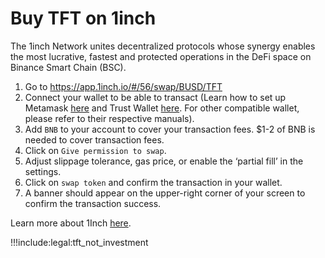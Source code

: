 # Buy TFT on 1inch

The 1inch Network unites decentralized protocols whose synergy enables the most lucrative, fastest and protected operations in the DeFi space on Binance Smart Chain (BSC).

1. Go to https://app.1inch.io/#/56/swap/BUSD/TFT 
2. Connect your wallet to be able to transact (Learn how to set up Metamask [here](tft_bsc_metamask) and Trust Wallet [here](tft_bsc_trustwallet). For other compatible wallet, please refer to their respective manuals).
3. Add `BNB` to your account to cover your transaction fees. $1-2 of BNB is needed to cover transaction fees.
4. Click on `Give permission to swap`.
5. Adjust slippage tolerance, gas price, or enable the ‘partial fill’ in the settings.
6. Click on `swap token` and confirm the transaction in your wallet.
7. A banner should appear on the upper-right corner of your screen to confirm the transaction success.

Learn more about 1Inch [here](https://app.1inch.io/#/56/swap/BUSD/TFT).

!!!include:legal:tft_not_investment